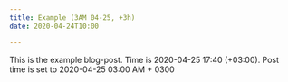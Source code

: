 ```yaml
---
title: Example (3AM 04-25, +3h)
date: 2020-04-24T10:00

---
```

This is the example blog-post. Time is 2020-04-25 17:40 (+03:00). Post time is set to 2020-04-25 03:00 AM + 0300